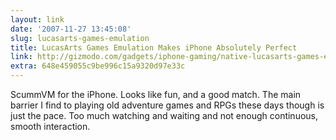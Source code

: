 ```yaml
---
layout: link
date: '2007-11-27 13:45:08'
slug: lucasarts-games-emulation
title: LucasArts Games Emulation Makes iPhone Absolutely Perfect
link: http://gizmodo.com/gadgets/iphone-gaming/native-lucasarts-games-emulation-makes-iphone-absolutely-perfect-326257.php
extra: 648e459055c9be996c15a9320d97e33c
---
```


ScummVM for the iPhone. Looks like fun, and a good match. The main barrier I find to playing old adventure games and RPGs these days though is just the pace. Too much watching and waiting and not enough continuous, smooth interaction.